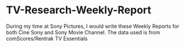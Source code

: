 # TV-Research-Weekly-Report
During my time at Sony Pictures, I would write these Weekly Reports for both Cine Sony and Sony Movie Channel. The data used is from comScores/Rentrak TV Essentials
